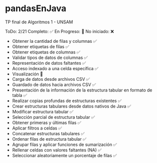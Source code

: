 # pandasEnJava
TP final de Algoritmos 1 - UNSAM

ToDo: 2/21
Completo: ✅
En Progreso: 🚧
No iniciado: ❌

- Obtener la cantidad de filas y columnas ✅
- Obtener etiquetas de filas ✅
- Obtener etiquetas de columnas ✅
- Validar tipos de datos de columnas ✅
- Representación de datos faltantes ✅ 
- Acceso indexado a una celda específica ✅
- Visualización 🚧
- Carga de datos desde archivos CSV ✅
- Guardado de datos hacia archivos CSV ✅
- Presentación de la información de la estructura tabular en formato de tabla ✅
- Realizar copias profundas de estructuras existentes ✅
- Crear estructuras tabulares desde datos nativos de Java ✅
- Modificar estructura tabular ✅
- Selección parcial de estructura tabular ✅
- Obtener primeras y últimas filas ✅
- Aplicar filtros a celdas ✅
- Concatenar estructuras tabulares ✅
- Ordenar filas de estructura tabular  ✅ 
- Agrupar filas y aplicar funciones de sumarización ✅
- Rellenar celdas con valores faltantes (NA) ✅
- Seleccionar aleatoriamente un porcentaje de filas ✅
